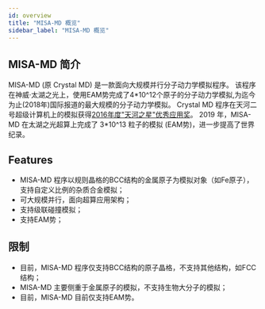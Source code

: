 ```yaml
---
id: overview
title: "MISA-MD 概览"
sidebar_label: "MISA-MD 概览"
---
```


## MISA-MD 简介

MISA-MD (原 Crystal MD) 是一款面向大规模并行分子动力学模拟程序。
该程序在神威·太湖之光上，使用EAM势完成了4\*10^12个原子的分子动力学模拟,为迄今为止(2018年)国际报道的最大规模的分子动力学模拟。
Crystal MD 程序在天河二号超级计算机上的模拟获得[2016年度"天河之星"优秀应用奖](http://www.nscc-gz.cn/newsdetail.html?7689)。
2019 年，MISA-MD 在太湖之光超算上完成了 3\*10^13 粒子的模拟 (EAM势)，进一步提高了世界纪录。

## Features
- MISA-MD 程序以规则晶格的BCC结构的金属原子为模拟对象（如Fe原子），支持自定义比例的杂质合金模拟；
- 可大规模并行，面向超算应用架构；
- 支持级联碰撞模拟；
- 支持EAM势；

## 限制
 - 目前，MISA-MD 程序仅支持BCC结构的原子晶格，不支持其他结构，如FCC结构；
 - MISA-MD 主要侧重于金属原子的模拟，不支持生物大分子的模拟；
 - 目前，MISA-MD 目前仅支持EAM势。
